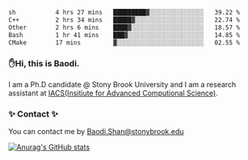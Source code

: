 <!--START_SECTION:waka-->

```txt
sh           4 hrs 27 mins   █████████▓░░░░░░░░░░░░░░░   39.22 %
C++          2 hrs 34 mins   █████▓░░░░░░░░░░░░░░░░░░░   22.74 %
Other        2 hrs 6 mins    ████▓░░░░░░░░░░░░░░░░░░░░   18.57 %
Bash         1 hr 41 mins    ███▓░░░░░░░░░░░░░░░░░░░░░   14.85 %
CMake        17 mins         ▓░░░░░░░░░░░░░░░░░░░░░░░░   02.55 %
```

<!--END_SECTION:waka-->

### ✋Hi, this is Baodi. 

I am a Ph.D candidate @ Stony Brook University and I am a research assistant at [IACS(Insitiute for Advanced Computional Science)](https://iacs.stonybrook.edu/).

### ✨ Contact ✨

You can contact me by [Baodi.Shan@stonybrook.edu](mailto:Baodi.Shan@stonybrook.edu)

[![Anurag's GitHub stats](https://github-readme-stats.vercel.app/api?username=lwshanbd&theme=jolly&show_icons=true&count_private=true&include_all_commits=true)](https://github.com/anuraghazra/github-readme-stats)



<!--
**lwshanbd/lwshanbd** is a ✨ _special_ ✨ repository because its `README.md` (this file) appears on your GitHub profile.

Here are some ideas to get you started:

- 🔭 I’m currently working on ...
- 🌱 I’m currently learning ...
- 👯 I’m looking to collaborate on ...
- 🤔 I’m looking for help with ...
- 💬 Ask me about ...
- 📫 How to reach me: ...
- 😄 Pronouns: ...
- ⚡ Fun fact: ...
-->
